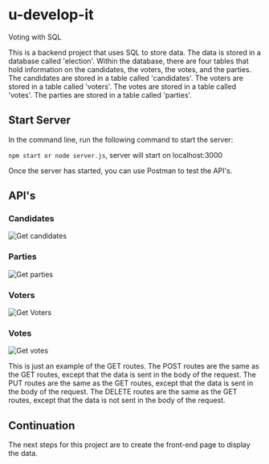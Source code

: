 # u-develop-it

Voting with SQL

This is a backend project that uses SQL to store data. The data is stored in a database called 'election'.
Within the database, there are four tables that hold information on the candidates, the voters, the votes, and the parties. The candidates are stored in a table called 'candidates'. The voters are stored in a table called 'voters'. The votes are stored in a table called 'votes'. The parties are stored in a table called 'parties'.

## Start Server

In the command line, run the following command to start the server:

```npm start or node server.js```, server will start on localhost:3000

Once the server has started, you can use Postman to test the API's.

## API's

### Candidates

![Get candidates](/images/Get-candidates.jpg)

### Parties

![Get parties](/images/Get-parties.jpg)

### Voters

![Get Voters](/images/Get-voters.jpg)

### Votes

![Get votes](/images/Get-votes.jpg)

This is just an example of the GET routes. The POST routes are the same as the GET routes, except that the data is sent in the body of the request. The PUT routes are the same as the GET routes, except that the data is sent in the body of the request. The DELETE routes are the same as the GET routes, except that the data is not sent in the body of the request.

## Continuation

The next steps for this project are to create the front-end page to display the data.
